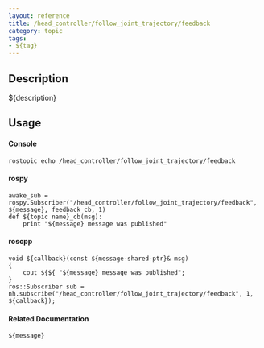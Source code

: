 ```yaml
---
layout: reference
title: /head_controller/follow_joint_trajectory/feedback
category: topic
tags: 
- ${tag}
---
```


## Description
${description}

## Usage
#### Console
```
rostopic echo /head_controller/follow_joint_trajectory/feedback
```

#### rospy
```
awake_sub = rospy.Subscriber("/head_controller/follow_joint_trajectory/feedback", ${message}, feedback_cb, 1)
def ${topic name}_cb(msg):
    print "${message} message was published"
```

#### roscpp
```
void ${callback}(const ${message-shared-ptr}& msg)
{
    cout ${${ "${message} message was published";
}
ros::Subscriber sub = nh.subscribe("/head_controller/follow_joint_trajectory/feedback", 1, ${callback});
```

#### Related Documentation
``${message}``  